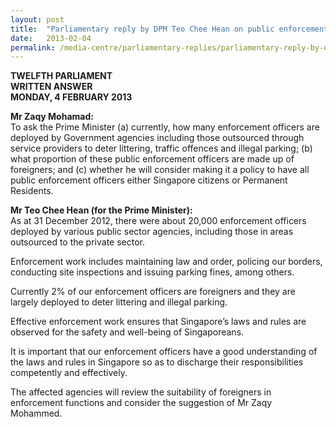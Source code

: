 ```yaml
---
layout: post
title:  "Parliamentary reply by DPM Teo Chee Hean on public enforcement officers"
date:   2013-02-04
permalink: /media-centre/parliamentary-replies/parliamentary-reply-by-dpm-teo-chee-hean-on-4-feb-2013-1/
---
```


**TWELFTH PARLIAMENT  
WRITTEN ANSWER  
MONDAY, 4 FEBRUARY 2013**

**Mr Zaqy Mohamad:**   
To ask the Prime Minister (a) currently, how many enforcement officers are deployed by Government agencies including those outsourced through service providers to deter littering, traffic offences and illegal parking; (b) what proportion of these public enforcement officers are made up of foreigners; and (c) whether he will consider making it a policy to have all public enforcement officers either Singapore citizens or Permanent Residents.

**Mr Teo Chee Hean (for the Prime Minister):**  
As at 31 December 2012, there were about 20,000 enforcement officers deployed by various public sector agencies, including those in areas outsourced to the private sector.

Enforcement work includes maintaining law and order, policing our borders, conducting site inspections and issuing parking fines, among others.

Currently 2% of our enforcement officers are foreigners and they are largely deployed to deter littering and illegal parking.

Effective enforcement work ensures that Singapore’s laws and rules are observed for the safety and well-being of Singaporeans.

It is important that our enforcement officers have a good understanding of the laws and rules in Singapore so as to discharge their responsibilities competently and effectively.

The affected agencies will review the suitability of foreigners in enforcement functions and consider the suggestion of Mr Zaqy Mohammed.

